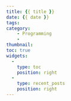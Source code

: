 ```yaml
---
title: {{ title }}
date: {{ date }}
tags:
category:
    - Programming
    - 
thumbnail:
toc: true
widgets:
  - 
    type: toc
    position: right
  -
    type: recent_posts
    position: right
---
```

